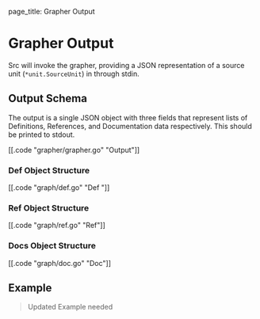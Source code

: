 page_title: Grapher Output

# Grapher Output

Src will invoke the grapher, providing a JSON representation of a source unit (`*unit.SourceUnit`)
in through stdin.

## Output Schema

The output is a single JSON object with three fields that represent lists of
Definitions, References, and Documentation data respectively. This should be printed to stdout.

[[.code "grapher/grapher.go" "Output"]]

### Def Object Structure
[[.code "graph/def.go" "Def "]]

### Ref Object Structure
[[.code "graph/ref.go" "Ref"]]

### Docs Object Structure
[[.code "graph/doc.go" "Doc"]]

## Example
> Updated Example needed
